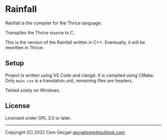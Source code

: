 # Rainfall

Rainfall is the compiler for the Thrice language.

Transpiles the Thrice source to C.

This is the version of the Rainfall written in C++. Eventually, it will be
rewritten in Thrice.

## Setup

Project is written using VS Code and clangd. It is compiled using CMake. Only
`main.cxx` is a translation unit, remaining files are headers.

Tested solely on Windows.

## License

Licensed under GPL 3.0 or later.

---

Copyright (C) 2022 Cem Geçgel <gecgelcem@outlook.com>

